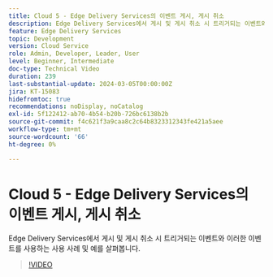 ```yaml
---
title: Cloud 5 - Edge Delivery Services의 이벤트 게시, 게시 취소
description: Edge Delivery Services에서 게시 및 게시 취소 시 트리거되는 이벤트와 이러한 이벤트를 사용하는 사용 사례 및 예를 살펴봅니다.
feature: Edge Delivery Services
topic: Development
version: Cloud Service
role: Admin, Developer, Leader, User
level: Beginner, Intermediate
doc-type: Technical Video
duration: 239
last-substantial-update: 2024-03-05T00:00:00Z
jira: KT-15083
hidefromtoc: true
recommendations: noDisplay, noCatalog
exl-id: 5f122412-ab70-4b54-b20b-726bc6138b2b
source-git-commit: f4c621f3a9caa8c2c64b8323312343fe421a5aee
workflow-type: tm+mt
source-wordcount: '66'
ht-degree: 0%

---
```


# Cloud 5 - Edge Delivery Services의 이벤트 게시, 게시 취소

Edge Delivery Services에서 게시 및 게시 취소 시 트리거되는 이벤트와 이러한 이벤트를 사용하는 사용 사례 및 예를 살펴봅니다.

>[!VIDEO](https://video.tv.adobe.com/v/3427681?learn=on)
